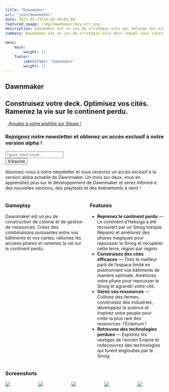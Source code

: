 ```yaml
---
title: "Dawnmaker"
url: "jeux/dawnmaker"
date: 2023-05-23T14:56:10+02:00
featured_image: /img/dawnmaker/key-art.png
description: Dawnmaker est un jeu de stratégie solo qui mélange des éléments de jeu de plateau et de deck builder. Construisez des bâtiments, améliorez votre deck de cartes et repoussez le Smog toxique qui a envahi le monde.
summary: Dawnmaker est un jeu de stratégie solo dans lequel vous construisez votre deck, optimisez vos cités et ramenez la vie sur le continent perdu.

menu:
    main:
        weight: 11
    footer:
        identifier: "dawnmaker"
        weight: 11
---
```


<section class="hero is-fullheight dawnmaker-banner">
    <div class="hero-body"></div>
    <div class="hero-foot">
        <h1 class="title dawnmaker-title">
            Dawn<wbr>maker
        </h1>
        <h2 class="subtitle has-text-light">
            Construisez votre deck. Optimisez vos cités. Ramenez la vie sur le continent perdu.
        </h2>
    </div>
</section>

<section class="section">
    <div class="container level">
        <div class="level-item">
            <a
                href="https://store.steampowered.com/app/2749100?utm_source=arpentor.studio"
                class="button is-link is-large"
            >
                <span class="icon" style="margin-right: 0.5em;"><img src="/img/social/steam.svg" alt=""></span>
                Ajoutez à votre wishlist sur Steam !
            </a>
        </div>
    </div>
</section>

<section class="section">
<div class="block container mb-6">
<h3 class="title is-3">Rejoignez notre newsletter et obtenez un accès exclusif à notre version alpha !</h3>

<form
    action="https://app.audienceful.com/api/subscribe/DBVmEioUWtpaivvS5aTnvK/"
    method="post"
    target="_blank"
    class="newsletter-form"
>
    <div class="field has-addons has-addons-centered">
        <div class="control">
            <input
                class="input is-large"
                name="email"
                type="email"
                id="email"
                placeholder="Tapez votre email…"
                required
            />
        </div>
        <div class="control">
            <button type="submit" class="button is-large is-danger"><span>S’inscrire</span></button>
        </div>
    </div>
    <!--blocks spam signups-->
    <div style="position: absolute; left: -5000px;" aria-hidden="true"><input type="text" name="b28-ft" tabindex="-1" value=""></div>
</form>

Abonnez-vous à notre newsletter et vous recevrez un accès exclusif à la version alpha actuelle de Dawnmaker. Un mois sur deux, vous en apprendrez plus sur le développement de Dawnmaker et serez informé⋅e des nouvelles versions, des playtests et des événements à venir !
</div>

<div class="container block mb-6">
    <div class="columns">
        <div class="column content">
            <h3 class="title is-3">Gameplay</h3>
            <p>Dawnmaker est un jeu de construction de colonie et de gestion de ressources. Créez des combinaisons puissantes entre vos bâtiments et vos cartes, rallumez les anciens phares et ramenez la vie sur le continent perdu.</p>
        </div>
        <div class="column content">
            <h3 class="title is-3">Features</h3>
            <ul>
                <li><strong>Reprenez le continent perdu</strong> — Le continent d’Heksiga a été recouvert par un Smog toxique. Réparez et améliorez des phares magiques pour repousser le Smog et récupérer cette terre, région par région.</li>
                <li><strong>Construisez des cités efficaces</strong> — Tirez le meilleur parti de l’espace limité en positionnant vos bâtiments de manière optimale. Améliorez votre phare pour repousser le Smog et agrandir votre cité.</li>
                <li><strong>Gérez vos ressources</strong> — Cultivez des fermes, construisez des industries, développez la science et inspirez votre peuple pour créer la plus rare des ressources: l’Éclairium !</li>
                <li><strong>Retrouvez des technologies perdues</strong> — Explorez les vestiges de l’ancien Empire et redécouvrez des technologies qui furent englouties par le Smog.</li>
            </ul>
        </div>
    </div>
</div>

<div class="block container mb-6">
    <h3 class="title is-3">Screenshots</h3>
    <div class="columns is-multiline">
        <div class="column is-full">
            <a href="/img/dawnmaker/screenshot-fr-01.png" target="_blank">
                <img src="/img/dawnmaker/screenshot-fr-01.png">
            </a>
        </div>
        <div class="column is-half">
            <a href="/img/dawnmaker/screenshot-fr-02.png" target="_blank">
                <img src="/img/dawnmaker/screenshot-fr-02.png">
            </a>
        </div>
        <div class="column is-half">
            <a href="/img/dawnmaker/screenshot-fr-04.png" target="_blank">
                <img src="/img/dawnmaker/screenshot-fr-04.png">
            </a>
        </div>
        <div class="column is-half">
            <a href="/img/dawnmaker/screenshot-fr-03.png" target="_blank">
                <img src="/img/dawnmaker/screenshot-fr-03.png">
            </a>
        </div>
        <div class="column is-half">
            <a href="/img/dawnmaker/screenshot-fr-05.png" target="_blank">
                <img src="/img/dawnmaker/screenshot-fr-05.png">
            </a>
        </div>
    </div>
</div>
</section>
